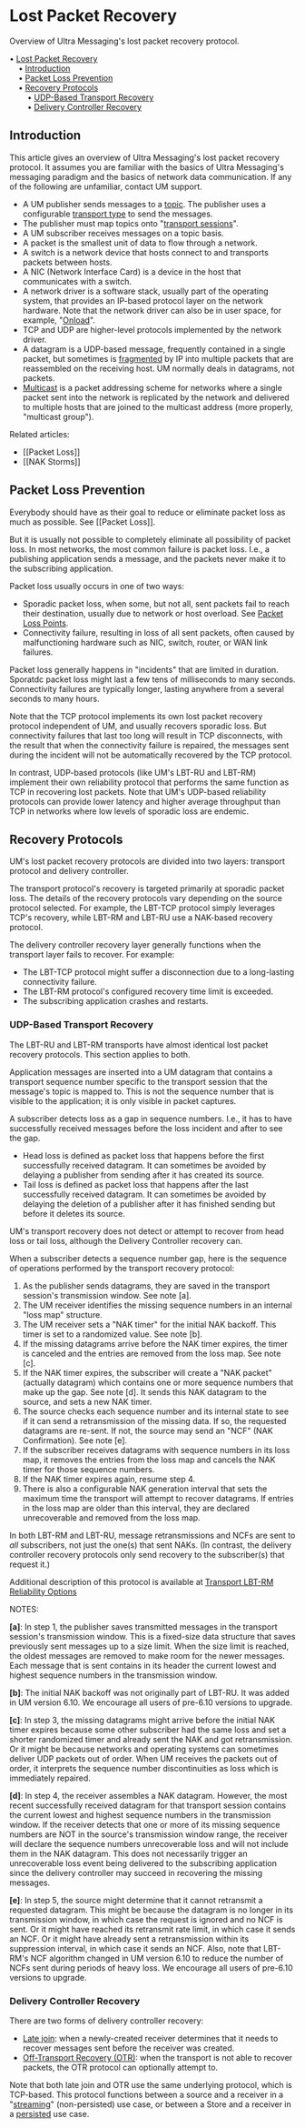 # Lost Packet Recovery

Overview of Ultra Messaging's lost packet recovery protocol.

<!-- mdtoc-start -->
&bull; [Lost Packet Recovery](#lost-packet-recovery)  
&nbsp;&nbsp;&nbsp;&nbsp;&bull; [Introduction](#introduction)  
&nbsp;&nbsp;&nbsp;&nbsp;&bull; [Packet Loss Prevention](#packet-loss-prevention)  
&nbsp;&nbsp;&nbsp;&nbsp;&bull; [Recovery Protocols](#recovery-protocols)  
&nbsp;&nbsp;&nbsp;&nbsp;&nbsp;&nbsp;&nbsp;&nbsp;&bull; [UDP-Based Transport Recovery](#udp-based-transport-recovery)  
&nbsp;&nbsp;&nbsp;&nbsp;&nbsp;&nbsp;&nbsp;&nbsp;&bull; [Delivery Controller Recovery](#delivery-controller-recovery)  
<!-- TOC created by './mdtoc.pl kb/lost-packet-recovery.md' (see https://github.com/fordsfords/mdtoc) -->
<!-- mdtoc-end -->


## Introduction

This article gives an overview of Ultra Messaging's lost packet recovery protocol.
It assumes you are familiar with the basics of Ultra Messaging's messaging paradigm
and the basics of network data communication. If any of the following are unfamiliar,
contact UM support.
* A UM publisher sends messages to a
[topic](https://ultramessaging.github.io/currdoc/doc/Design/fundamentalconcepts.html#topicstructureandmanagement).
The publisher uses a configurable
[transport type](https://ultramessaging.github.io/currdoc/doc/Design/transporttypes.html)
to send the messages.
* The publisher must map topics onto
"[transport sessions](https://ultramessaging.github.io/currdoc/doc/Design/fundamentalconcepts.html#transportsessions)".
* A UM subscriber receives messages on a topic basis.
* A packet is the smallest unit of data to flow through a network.
* A switch is a network device that hosts connect to and transports packets between hosts.
* A NIC (Network Interface Card) is a device in the host that communicates with a switch.
* A network driver is a software stack, usually part of the operating system, that provides
an IP-based protocol layer on the network hardware. Note that the network driver can also
be in user space, for example,
"[Onload](https://github.com/Xilinx-CNS/onload)".
* TCP and UDP are higher-level protocols implemented by the network driver.
* A datagram is a UDP-based message, frequently contained in a single packet,
but sometimes is
[fragmented](https://ultramessaging.github.io/currdoc/doc/Design/umglossary.html#glossaryipfragmentation)
by IP into multiple packets that are reassembled on the
receiving host.
UM normally deals in datagrams, not packets.
* [Multicast](https://en.wikipedia.org/wiki/Multicast)
is a packet addressing scheme for networks where a single packet sent into the
network is replicated by the network and delivered to multiple hosts that are joined
to the multicast address (more properly, "multicast group").

Related articles:
* [[Packet Loss]]
* [[NAK Storms]]

## Packet Loss Prevention

Everybody should have as their goal to reduce or eliminate packet loss
as much as possible.
See [[Packet Loss]].

But it is usually not possible to completely eliminate all possibility
of packet loss.
In most networks, the most common failure is packet loss.
I.e., a publishing application sends a message,
and the packets never make it to the subscribing application.

Packet loss usually occurs in one of two ways:
* Sporadic packet loss, when some, but not all, sent packets fail to reach their destination,
usually due to network or host overload.
See [Packet Loss Points](https://ultramessaging.github.io/currdoc/doc/Design/packetloss.html#packetlosspoints).
* Connectivity failure, resulting in loss of all sent packets,
often caused by malfunctioning hardware such as NIC, switch, router, or WAN link failures.

Packet loss generally happens in "incidents" that are limited in duration.
Sporatdc packet loss might last a few tens of milliseconds to many seconds.
Connectivity failures are typically longer, lasting anywhere from a several seconds to
many hours.

Note that the TCP protocol implements its own lost packet recovery protocol
independent of UM, and usually recovers sporadic loss.
But connectivity failures that last too long will result in TCP disconnects,
with the result that when the connectivity failure is repaired, the messages sent
during the incident will not be automatically recovered by the TCP protocol.

In contrast, UDP-based protocols (like UM's LBT-RU and LBT-RM) 
implement their own reliability protocol that performs the same function as
TCP in recovering lost packets.
Note that UM's UDP-based reliability protocols can provide lower latency and
higher average throughput than TCP in networks where low levels of sporadic loss are endemic.

## Recovery Protocols

UM's lost packet recovery protocols are divided into two layers:
transport protocol and delivery controller.

The transport protocol's recovery is targeted primarily at sporadic packet loss.
The details of the recovery protocols vary depending on the source protocol selected.
For example, the LBT-TCP protocol simply leverages TCP's recovery,
while LBT-RM and LBT-RU use a NAK-based recovery protocol.

The delivery controller recovery layer generally functions when the transport layer
fails to recover.  For example:
* The LBT-TCP protocol might suffer a disconnection due to a long-lasting connectivity failure.
* The LBT-RM protocol's configured recovery time limit is exceeded.
* The subscribing application crashes and restarts.

### UDP-Based Transport Recovery

The LBT-RU and LBT-RM transports have almost identical lost packet recovery protocols.
This section applies to both.

Application messages are inserted into a UM datagram that contains
a transport sequence number specific to the transport session
that the message's topic is mapped to.
This is not the sequence number that is visible to the application;
it is only visible in packet captures.

A subscriber detects loss as a gap in sequence numbers.
I.e., it has to have successfully received messages before
the loss incident and after to see the gap.
* Head loss is defined as packet loss that happens before the first
successfully received datagram. It can sometimes be avoided by
delaying a publisher from sending after it has created its source.
* Tail loss is defined as packet loss that happens after the last
successfully received datagram.
It can sometimes be avoided by delaying the deletion of a publisher
after it has finished sending but before it deletes its source.

UM's transport recovery does not detect or attempt to recover from
head loss or tail loss,
although the Delivery Controller recovery can.

When a subscriber detects a sequence number gap, here is the sequence
of operations performed by the transport recovery protocol:
1. As the publisher sends datagrams, they are saved in the transport session's transmission window.
See note [a].
1. The UM receiver identifies the missing sequence numbers in an internal "loss map" structure.
2. The UM receiver sets a "NAK timer" for the initial NAK backoff. This timer is set to a randomized value.
See note [b].
3. If the missing datagrams arrive before the NAK timer expires, the timer is canceled and the
entries are removed from the loss map. See note [c].
4. If the NAK timer expires, the subscriber will create a "NAK packet" (actually datagram)
which contains one or more sequence numbers that make up the gap. See note [d].
It sends this NAK datagram to the source, and sets a new NAK timer.
5. The source checks each sequence number and its internal state to see if it can send
a retransmission of the missing data. If so, the requested datagrams are re-sent.
If not, the source may send an "NCF" (NAK Confirmation).
See note [e].
6. If the subscriber receives datagrams with sequence numbers in its loss map,
it removes the entries from the loss map and cancels the NAK timer for those
sequence numbers.
7. If the NAK timer expires again, resume step 4.
8. There is also a configurable NAK generation interval that sets the maximum time
the transport will attempt to recover datagrams.
If entries in the loss map are older than this interval, they are declared unrecoverable
and removed from the loss map.

In both LBT-RM and LBT-RU, message retransmissions and NCFs are sent to *all* subscribers,
not just the one(s) that sent NAKs.
(In contrast, the delivery controller recovery protocols only send recovery to the
subscriber(s) that request it.)

Additional description of this protocol is available at
[Transport LBT-RM Reliability Options](https://ultramessaging.github.io/currdoc/doc/Config/grptransportlbtrmreliability.html)

NOTES:

**[a]**: In step 1, the publisher saves transmitted messages in the transport session's
transmission window.
This is a fixed-size data structure that saves previously sent messages up to a size limit.
When the size limit is reached, the oldest messages are removed to make room for the newer
messages.
Each message that is sent contains in its header the current lowest and highest sequence
numbers in the transmission window.

**[b]**: The initial NAK backoff was not originally part of LBT-RU.
It was added in UM version 6.10.
We encourage all users of pre-6.10 versions to upgrade.

**[c]**: In step 3, the missing datagrams might arrive before the initial NAK timer expires
because some other subscriber had the same loss and set a shorter randomized timer and already
sent the NAK and got retransmission. Or it might be because networks and operating systems can
sometimes deliver UDP packets out of order. When UM receives the packets out of order,
it interprets the sequence number discontinuities as loss which is immediately repaired.

**[d]**: In step 4, the receiver assembles a NAK datagram. However, the most recent successfully
received datagram for that transport session contains the current lowest and highest sequence
numbers in the transmission window. If the receiver detects that one or more of its missing
sequence numbers are NOT in the source's transmission window range,
the receiver will declare the sequence numbers unrecoverable loss and will not include them
in the NAK datagram.
This does not necessarily trigger an unrecoverable loss event being delivered to the
subscribing application since the delivery controller may succeed in recovering the missing
messages.

**[e]**: In step 5, the source might determine that it cannot retransmit a requested datagram.
This might be because the datagram is no longer in its transmission window, in which case the request
is ignored and no NCF is sent. Or it might have reached its retransmit rate limit, in which case
it sends an NCF. Or it might have already sent a retransmission within its suppression interval,
in which case it sends an NCF.
Also, note that LBT-RM's NCF algorithm changed in UM version 6.10 to reduce the number of
NCFs sent during periods of heavy loss.
We encourage all users of pre-6.10 versions to upgrade.

### Delivery Controller Recovery

There are two forms of delivery controller recovery:
* [Late join](https://ultramessaging.github.io/currdoc/doc/Design/fundamentalconcepts.html#latejoin):
when a newly-created receiver determines that it needs to recover messages sent before the receiver was created.
* [Off-Transport Recovery (OTR)](https://ultramessaging.github.io/currdoc/doc/Design/umfeatures.html#offtransportrecoveryotr):
when the transport is not able to recover packets, the OTR protocol can optionally attempt to.

Note that both late join and OTR use the same underlying protocol, which is TCP-based.
This protocol functions between a source and a receiver in a
"[streaming](https://ultramessaging.github.io/currdoc/doc/Design/fundamentalconcepts.html#streaming)"
(non-persisted) use case,
or between a Store and a receiver in a
[persisted](https://ultramessaging.github.io/currdoc/doc/Design/fundamentalconcepts.html#persistence) use case.
